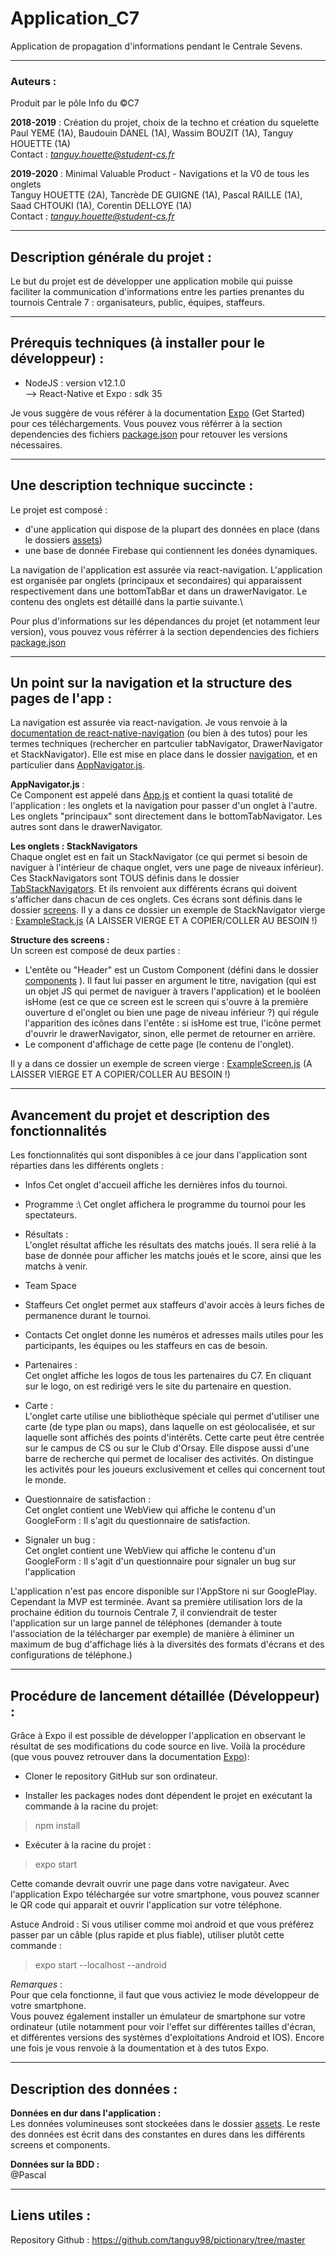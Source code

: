 # Application_C7
Application de propagation d'informations pendant le Centrale Sevens.

-------------------
### Auteurs :

Produit par le pôle Info du ©C7

**2018-2019** : Création du projet, choix de la techno et création du squelette \
Paul YEME (1A), Baudouin DANEL (1A), Wassim BOUZIT (1A), Tanguy HOUETTE (1A) \
Contact : *tanguy.houette@student-cs.fr*

**2019-2020** : Minimal Valuable Product - Navigations et la V0 de tous les onglets \
Tanguy HOUETTE (2A), Tancrède DE GUIGNE (1A), Pascal RAILLE (1A), Saad CHTOUKI (1A), Corentin DELLOYE (1A)\
Contact : *tanguy.houette@student-cs.fr*

-------------------
## Description générale du projet :

Le but du projet est de développer une application mobile qui puisse faciliter la communication d'informations entre les parties prenantes du tournois Centrale 7 : organisateurs, public, équipes, staffeurs.

---------------------
## Prérequis techniques (à installer pour le développeur) :

- NodeJS : version v12.1.0\
--> React-Native et Expo : sdk 35

Je vous suggère de vous référer à la documentation [Expo](https://expo.io/) (Get Started) pour ces téléchargements. Vous pouvez vous référrer à la section dependencies des fichiers [package.json](./package.json) pour retouver les versions nécessaires.

-------------------------------
## Une description technique succincte  :

Le projet est composé :
- d'une application qui dispose de la plupart des données en place (dans le dossiers [assets](./assets))
- une base de donnée Firebase qui contiennent les donées dynamiques.

La navigation de l'application est assurée via react-navigation. L'application est organisée par onglets (principaux et secondaires) qui apparaissent respectivement dans une bottomTabBar et dans un drawerNavigator.
Le contenu des onglets est détaillé dans la partie suivante.\

Pour plus d'informations sur les dépendances du projet (et notamment leur version), vous pouvez vous référrer à la section dependencies des fichiers [package.json](./package.json)

-------------------------------------
## Un point sur la navigation et la structure des pages de l'app :

La navigation est assurée via react-navigation. Je vous renvoie à la [documentation de react-native-navigation](https://reactnavigation.org/) (ou bien à des tutos) pour les termes techniques (rechercher en partculier tabNavigator, DrawerNavigator et StackNavigator). Elle est mise en place dans le dossier [navigation](./navigation), et en particulier dans [AppNavigator.js](./navigation/AppNavigator.js).

**AppNavigator.js** :\
Ce Component est appelé dans [App.js](./App.js) et contient la quasi totalité de l'application : les onglets et la navigation pour passer d'un onglet à l'autre. Les onglets "principaux" sont directement dans le bottomTabNavigator. Les autres sont dans le drawerNavigator.

**Les onglets : StackNavigators**\
Chaque onglet est en fait un StackNavigator (ce qui permet si besoin de naviguer à l'intérieur de chaque onglet, vers une page de niveaux inférieur). Ces StackNavigators sont TOUS définis dans le dossier [TabStackNavigators](./navigation/TabStackNavigators). Et ils renvoient aux différents écrans qui doivent s'afficher dans chacun de ces onglets. Ces écrans sont définis dans le dossier [screens](./screens).
Il y a dans ce dossier un exemple de StackNavigator vierge : [ExampleStack.js](./navigation/ExampleStack.js) (A LAISSER VIERGE ET A COPIER/COLLER AU BESOIN !)

**Structure des screens :**\
Un screen est composé de deux parties :
- L'entête ou "Header" est un Custom Component (défini dans le dossier [components](./components) ). Il faut lui passer en argument le titre, navigation (qui est un objet JS qui permet de naviguer à travers l'application) et le booléen isHome (est ce que ce screen est le screen qui s'ouvre à la première ouverture d el'onglet ou bien une page de niveau inférieur ?) qui régule l'apparition des icônes dans l'entête : si isHome est true, l'icône permet d'ouvrir le drawerNavigator, sinon, elle permet de retourner en arrière.
- Le component d'affichage de cette page (le contenu de l'onglet).

Il y a dans ce dossier un exemple de screen vierge : [ExampleScreen.js](./screens/ExampleScreen.js) (A LAISSER VIERGE ET A COPIER/COLLER AU BESOIN !)

-------------------------------------
## Avancement du projet et description des fonctionnalités

Les fonctionnalités qui sont disponibles à ce jour dans l'application sont réparties dans les différents onglets :

- Infos
Cet onglet d'accueil affiche les dernières infos du tournoi.

- Programme :\ 
Cet onglet affichera le programme du tournoi pour les spectateurs.

- Résultats :\
L'onglet résultat affiche les résultats des matchs joués. Il sera relié à la base de donnée pour afficher les matchs joués et le score, ainsi que les matchs à venir.

- Team Space

- Staffeurs
Cet onglet permet aux staffeurs d'avoir accès à leurs fiches de permanence durant le tournoi.

- Contacts
Cet onglet donne les numéros et adresses mails utiles pour les participants, les équipes ou les staffeurs en cas de besoin.

- Partenaires :\
Cet onglet affiche les logos de tous les partenaires du C7. En cliquant sur le logo, on est redirigé vers le site du partenaire en question.

- Carte :\
L'onglet carte utilise une bibliothèque spéciale qui permet d'utiliser une carte (de type plan ou maps), dans laquelle on est géolocalisée, et sur laquelle sont affichés des points d'intérêts. Cette carte peut être centrée sur le campus de CS ou sur le Club d'Orsay. Elle dispose aussi d'une barre de recherche qui permet de localiser des activités. On distingue les activités pour les joueurs exclusivement et celles qui concernent tout le monde.

- Questionnaire de satisfaction :\
Cet onglet contient une WebView qui affiche le contenu d'un GoogleForm : Il s'agit du questionnaire de satisfaction.

- Signaler un bug :\
Cet onglet contient une WebView qui affiche le contenu d'un GoogleForm : Il s'agit d'un questionnaire pour signaler un bug sur l'application

L'application n'est pas encore disponible sur l'AppStore ni sur GooglePlay. Cependant la MVP est terminée. Avant sa première utilisation lors de la prochaine édition du tournois Centrale 7, il conviendrait de tester l'application sur un large pannel de téléphones (demander à toute l'association de la télécharger par exemple) de manière à éliminer un maximum de bug d'affichage liés à la diversités des formats d'écrans et des configurations de téléphone.)

-------------------------------------
## Procédure de lancement détaillée (Développeur) :

Grâce à Expo il est possible de développer l'application en observant le résultat de ses modifications du code source en live. Voilà la procédure (que vous pouvez retrouver dans la documentation [Expo](https://expo.io/)):

- Cloner le repository GitHub sur son ordinateur.

- Installer les packages nodes dont dépendent le projet en exécutant la commande à la racine du projet:
> npm install

- Exécuter à la racine du projet :
> expo start

Cette comande devrait ouvrir une page dans votre navigateur. Avec l'application Expo téléchargée sur votre smartphone, vous pouvez scanner le QR code qui apparait et ouvrir l'application sur votre téléphone.

Astuce Android : Si vous utiliser comme moi android et que vous préférez passer par un câble (plus rapide et plus fiable), utiliser plutôt cette commande :
> expo start --localhost --android

*Remarques* :\
Pour que cela fonctionne, il faut que vous activiez le mode développeur de votre smartphone.\
Vous pouvez également installer un émulateur de smartphone sur votre ordinateur (utile notamment pour voir l'effet sur différentes tailles d'écran, et différentes versions des systèmes d'exploitations Android et IOS). Encore une fois je vous renvoie à la doumentation et à des tutos Expo.

-----------------------------------
## Description des données :

**Données en dur dans l'application :**\
Les données volumineuses sont stockeées dans le dossier [assets](./assets). Le reste des données est écrit dans des constantes en dures dans les différents screens et components.

**Données sur la BDD :**\
@Pascal

-------------------------------
## Liens utiles :

Repository Github : https://github.com/tanguy98/pictionary/tree/master
